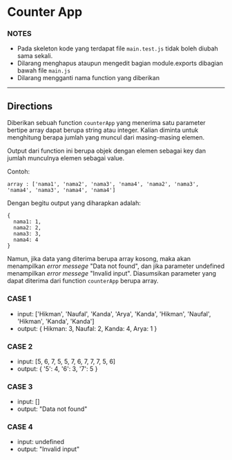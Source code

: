 # Counter App

### NOTES

- Pada skeleton kode yang terdapat file `main.test.js` tidak boleh diubah sama sekali.
- Dilarang menghapus ataupun mengedit bagian module.exports dibagian bawah file `main.js`
- Dilarang mengganti nama function yang diberikan

---

## Directions

Diberikan sebuah function `counterApp` yang menerima satu parameter bertipe array dapat berupa string atau integer. Kalian diminta untuk menghitung berapa jumlah yang muncul dari masing-masing elemen.

Output dari function ini berupa objek dengan elemen sebagai key dan jumlah munculnya elemen sebagai value.

Contoh:

```
array : ['nama1', 'nama2', 'nama3', 'nama4', 'nama2', 'nama3', 'nama4', 'nama3', 'nama4', 'nama4']
```

Dengan begitu output yang diharapkan adalah:

```
{ 
  nama1: 1,
  nama2: 2,
  nama3: 3,
  nama4: 4
}
```

Namun, jika data yang diterima berupa array kosong, maka akan menampilkan _error messege_ "Data not found", dan jika parameter undefined menampilkan _error messege_ "Invalid input". Diasumsikan parameter yang dapat diterima dari function `counterApp` berupa array.

### CASE 1

- input: ['Hikman', 'Naufal', 'Kanda', 'Arya', 'Kanda', 'Hikman', 'Naufal', 'Hikman', 'Kanda', 'Kanda']
- output: { Hikman: 3, Naufal: 2, Kanda: 4, Arya: 1 }

### CASE 2

- input: [5, 6, 7, 5, 5, 7, 6, 7, 7, 7, 5, 6]
- output: { '5': 4, '6': 3, '7': 5 }

### CASE 3

- input: []
- output: "Data not found"

### CASE 4

- input: undefined
- output: "Invalid input"
